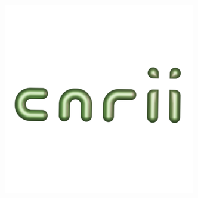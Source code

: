 ![carii logo](https://github.com/carii-app/carii-app.github.io/blob/main/render5-textonly.png?raw=true)
